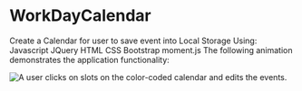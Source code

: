 # WorkDayCalendar
Create a Calendar for user to save event into Local Storage
Using:
  Javascript
  JQuery
  HTML
  CSS
  Bootstrap
  moment.js
The following animation demonstrates the application functionality:

![A user clicks on slots on the color-coded calendar and edits the events.](./Assets/05-third-party-apis-homework-demo.gif)
